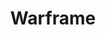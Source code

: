---
title: Warframe
crosslinks:
- youtubefactsbot
- youtubot
- anti_gif_bot
- livven
- RivenFrame
- WarframeRunway
- IAmA
- john_yukis_bots
- xkcd
- wartrade
- autourbanbot
- NSFWarframe
- MassdropBot
- memeframe
- Pay_Respects
- MandachordMelodies
- warframeclanrecruit
- modnews
- alotabot
- teenagers
---